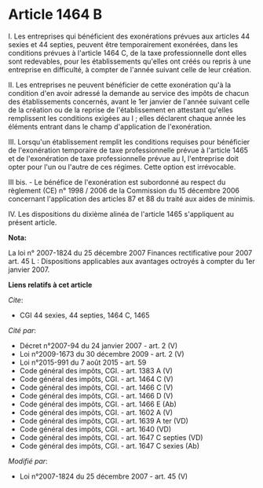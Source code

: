# Article 1464 B

I. Les entreprises qui bénéficient des exonérations prévues aux articles 44 sexies et 44 septies, peuvent être temporairement
exonérées, dans les conditions prévues à l'article 1464 C, de la taxe professionnelle dont elles sont redevables, pour les
établissements qu'elles ont créés ou repris à une entreprise en difficulté, à compter de l'année suivant celle de leur
création.

II. Les entreprises ne peuvent bénéficier de cette exonération qu'à la condition d'en avoir adressé la demande au service des
impôts de chacun des établissements concernés, avant le 1er janvier de l'année suivant celle de la création ou de la reprise
de l'établissement en attestant qu'elles remplissent les conditions exigées au I ; elles déclarent chaque année les éléments
entrant dans le champ d'application de l'exonération.

III. Lorsqu'un établissement remplit les conditions requises pour bénéficier de l'exonération temporaire de taxe
professionnelle prévue à l'article 1465 et de l'exonération de taxe professionnelle prévue au I, l'entreprise doit opter pour
l'un ou l'autre de ces régimes. Cette option est irrévocable.

III bis. - Le bénéfice de l'exonération est subordonné au respect du règlement (CE) n° 1998 / 2006 de la Commission du 15
décembre 2006 concernant l'application des articles 87 et 88 du traité aux aides de minimis.

IV. Les dispositions du dixième alinéa de l'article 1465 s'appliquent au présent article.

**Nota:**

La loi n° 2007-1824 du 25 décembre 2007 Finances rectificative pour 2007 art. 45 L : Dispositions applicables aux avantages
octroyés à compter du 1er janvier 2007.

**Liens relatifs à cet article**

_Cite_:

  - CGI 44 sexies, 44 septies, 1464 C, 1465

_Cité par_:

  - Décret n°2007-94 du 24 janvier 2007 - art. 2 (V)
  - Loi n°2009-1673 du 30 décembre 2009 - art. 2 (V)
  - Loi n°2015-991 du 7 août 2015 - art. 59
  - Code général des impôts, CGI. - art. 1383 A (V)
  - Code général des impôts, CGI. - art. 1464 C (V)
  - Code général des impôts, CGI. - art. 1466 C (V)
  - Code général des impôts, CGI. - art. 1466 D (V)
  - Code général des impôts, CGI. - art. 1466 E (Ab)
  - Code général des impôts, CGI. - art. 1602 A (V)
  - Code général des impôts, CGI. - art. 1639 A ter (VD)
  - Code général des impôts, CGI. - art. 1640 (VD)
  - Code général des impôts, CGI. - art. 1647 C septies (VD)
  - Code général des impôts, CGI. - art. 1647 C sexies (Ab)

_Modifié par_:

  - Loi n°2007-1824 du 25 décembre 2007 - art. 45 (V)

